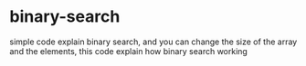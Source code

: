 # binary-search
simple code explain binary search, 
and you can change the size of the array and the elements, 
this code explain how binary search working 
